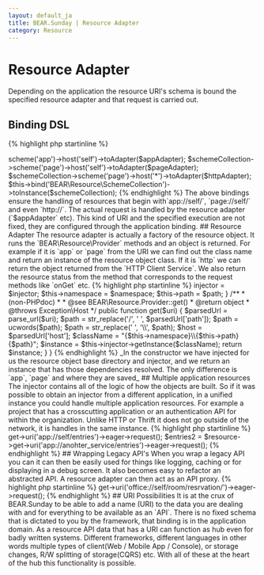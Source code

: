 ```yaml
---
layout: default_ja
title: BEAR.Sunday | Resource Adapter
category: Resource
--- 
```

# Resource Adapter

Depending on the application the resource URI's schema is bound the specified resource adapter and that request is carried out.

## Binding DSL 

{% highlight php startinline %}
<?php
$schemeCollection = new SchemeCollection;
$schemeCollection->scheme('app')->host('self')->toAdapter($appAdapter);
$schemeCollection->scheme('page')->host('self')->toAdapter($pageAdapter);
$schemeCollection->scheme('page')->host('*')->toAdapter($httpAdapter);
$this->bind('BEAR\Resource\SchemeCollection')->toInstance($schemeCollection);
{% endhighlight %}

The above bindings ensure the handling of resources that begin with`app://self/`, `page://self/` and even `http://`. The actual request is handled by the resource adapter (`$appAdapter` etc).

This kind of URI and the specified execution are not fixed, they are configured through the application binding.

## Resource Adapter 

The resource adapter is actually a factory of the resource object. It runs the `BEAR\Resource\Provider` methods and an object is returned.

For example if it is `app` or `page` from the URI we can find out the class name and return an instance of the resource object class. If it is `http` we can return the object returned from the `HTTP Client Service`. We also return the resource status from the method that corresponds to the request methods like `onGet` etc.

{% highlight php startinline %}
<?php
App implements ResourceObject, Provider, Adapter
{
    private $injector;
    private $namespace;
    private $path;

    /**
     * Constructor
     *
     * @param InjectorInterface $injector  Application dependency injector
     * @param string            $namespace Resource adapter namespace
     * @param string            $path      Resource adapter path
     *
     * @Inject
     */
    public function __construct(
        InjectorInterface $injector,
        $namespace,
        $path
    ){
        if (! is_string($namespace)) {
            throw new RuntimeException('namespace not string');
        }
        $this->injector = $injector;
        $this->namespace = $namespace;
        $this->path = $path;
    }

    /**
     * (non-PHPdoc)
     *
     * @see    BEAR\Resource.Provider::get()
     * @return object
     * @throws Exception\Host
     */
    public function get($uri)
    {
        $parsedUrl = parse_url($uri);
        $path = str_replace('/', ' ', $parsedUrl['path']);
        $path = ucwords($path);
        $path = str_replace(' ', '\\', $path);
        $host = $parsedUrl['host'];
        $className = "{$this->namespace}\\{$this->path}{$path}";
        $instance = $this->injector->getInstance($className);

        return $instance;
    }
}
{% endhighlight %}

_In the constructor we have injected for us the resource object  base directory and injector, and we return an instance that has those dependencies resolved. The only difference is `app`, `page` and where they are saved_

## Multiple application resources 

The injector contains all of the logic of how the objects are built. So if it was possible to obtain  an injector from a different application, in a unified instance you could handle multiple application resources.

For example a project that has a crosscutting application or an authentication API for within the organization. Unlike HTTP or Thrift it does not go outside of the network, it is handles in the same instance. 

{% highlight php startinline %}
<?php
$entries1 = $resource->get->uri('app://self/entries')->eager->request();
$entries2 = $resource->get->uri('app://anohter_service/entries')->eager->request();
{% endhighlight %}

## Wrapping Legacy API's 

When you wrap a legacy API you can it can then be easily used for things like logging, caching or for displaying in a debug screen. It also becomes easy to refactor an abstracted API. A resource adapter can then act as an API proxy.

{% highlight php startinline %}
<?php
$entries1 = $resource->get->uri('office://self/room/resrvation/')->eager->request();
{% endhighlight %}

## URI Possibilities 

It is at the crux of BEAR.Sunday to be able to add a name (URI) to the data you are dealing with and for everything to be available as an `API`. There is no fixed schema that is dictated to you by the framework, that binding is in the application domain.

As a resource API data that has a URI can function as hub even for badly written systems.
Different frameworks, different languages in other words multiple types of client(Web / Mobile App / Console), or storage changes, R/W splitting of storage(CQRS) etc. With all of these at the heart of the hub this functionality is possible.
